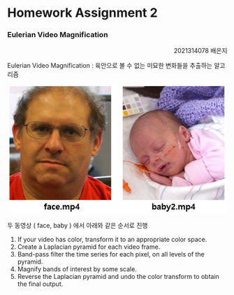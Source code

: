# Homework Assignment 2 
### Eulerian Video Magnification

<p align='right'>
  2021314078 배은지
</p>

Eulerian Video Magnification : 육안으로 볼 수 없는 미묘한 변화들을 추출하는 알고리즘

<p align='center'>
  <img src='./image/original.PNG' width="500px">
</p>

두 동영상 ( face, baby ) 에서 아래와 같은 순서로 진행
1. If your video has color, transform it to an appropriate color space.
2. Create a Laplacian pyramid for each video frame.
3. Band-pass filter the time series for each pixel, on all levels of the pyramid.
4. Magnify bands of interest by some scale.
5. Reverse the Laplacian pyramid and undo the color transform to obtain the final output.


